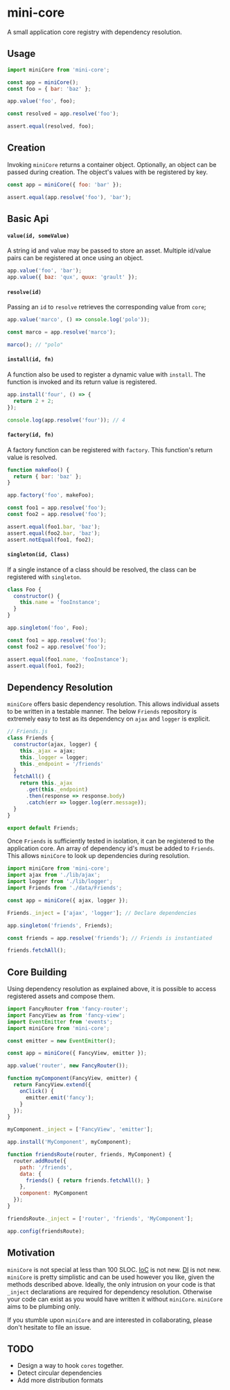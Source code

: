 # mini-core
A small application core registry with dependency resolution.

## Usage

```javascript
import miniCore from 'mini-core';

const app = miniCore();
const foo = { bar: 'baz' };

app.value('foo', foo);

const resolved = app.resolve('foo');

assert.equal(resolved, foo);
```

## Creation

Invoking `miniCore` returns a container object. Optionally, an object can be passed during creation. The object's values with be registered by key.
```javascript
const app = miniCore({ foo: 'bar' });

assert.equal(app.resolve('foo'), 'bar');
```

## Basic Api

#### `value(id, someValue)`
A string id and value may be passed to store an asset. Multiple id/value pairs can be registered at once using an object.
```javascript
app.value('foo', 'bar'); 
app.value({ baz: 'qux', quux: 'grault' });
```

#### `resolve(id)`
Passing an `id` to `resolve` retrieves the corresponding value from `core`;
```javascript
app.value('marco', () => console.log('polo'));

const marco = app.resolve('marco');

marco(); // "polo"
```

#### `install(id, fn)`
A function also be used to register a dynamic value with `install`. The function is invoked and its return value is registered.
```javascript
app.install('four', () => {
  return 2 + 2;
});

console.log(app.resolve('four')); // 4
```

#### `factory(id, fn)`
A factory function can be registered with `factory`. This function's return value is resolved.
```javascript
function makeFoo() {
  return { bar: 'baz' };
}

app.factory('foo', makeFoo);

const foo1 = app.resolve('foo');
const foo2 = app.resolve('foo');

assert.equal(foo1.bar, 'baz');
assert.equal(foo2.bar, 'baz');
assert.notEqual(foo1, foo2);
```

#### `singleton(id, Class)`
If a single instance of a class should be resolved, the class can be registered with `singleton`.
```javascript
class Foo {
  constructor() {
    this.name = 'fooInstance';
  }
}

app.singleton('foo', Foo);

const foo1 = app.resolve('foo');
const foo2 = app.resolve('foo');

assert.equal(foo1.name, 'fooInstance');
assert.equal(foo1, foo2);
```

## Dependency Resolution

`miniCore` offers basic dependency resolution. This allows individual assets to be written in a testable manner. The below `Friends` repository is extremely easy to test as its dependency on `ajax` and `logger` is explicit.
```javascript
// Friends.js
class Friends {
  constructor(ajax, logger) {
    this._ajax = ajax;
    this._logger = logger;
    this._endpoint = '/friends'
  }
  fetchAll() {
    return this._ajax
      .get(this._endpoint)
      .then(response => response.body)
      .catch(err => logger.log(err.message));
  }
}

export default Friends;
```
Once `Friends` is sufficiently tested in isolation, it can be registered to the application core. An array of dependency id's must be added to `Friends`. This allows `miniCore` to look up dependencies during resolution.
```javascript
import miniCore from 'mini-core';
import ajax from './lib/ajax';
import logger from './lib/logger';
import Friends from './data/Friends';

const app = miniCore({ ajax, logger });

Friends._inject = ['ajax', 'logger']; // Declare dependencies

app.singleton('friends', Friends);

const friends = app.resolve('friends'); // Friends is instantiated

friends.fetchAll();
```

## Core Building

Using dependency resolution as explained above, it is possible to access registered assets and compose them.

```javascript
import FancyRouter from 'fancy-router';
import FancyView as from 'fancy-view';
import EventEmitter from 'events';
import miniCore from 'mini-core';

const emitter = new EventEmitter();

const app = miniCore({ FancyView, emitter });

app.value('router', new FancyRouter());

function myComponent(FancyView, emitter) {
  return FancyView.extend({
    onClick() {
      emitter.emit('fancy');
    }
  });
}

myComponent._inject = ['FancyView', 'emitter'];

app.install('MyComponent', myComponent);

function friendsRoute(router, friends, MyComponent) {
  router.addRoute({
    path: '/friends',
    data: {
      friends() { return friends.fetchAll(); }
    },
    component: MyComponent
  });
}

friendsRoute._inject = ['router', 'friends', 'MyComponent'];

app.config(friendsRoute);

```

## Motivation

`miniCore` is not special at less than 100 SLOC. [IoC](https://en.wikipedia.org/wiki/Inversion_of_control) is not new. [DI](https://en.wikipedia.org/wiki/Dependency_injection) is not new. `miniCore` is pretty simplistic and can be used however you like, given the methods described above. Ideally, the only intrusion on your code is that `_inject` declarations are required for dependency resolution. Otherwise your code can exist as you would have written it without `miniCore`. `miniCore` aims to be plumbing only.

If you stumble upon `miniCore` and are interested in collaborating, please don't hesitate to file an issue.

## TODO
- Design a way to hook `cores` together.
- Detect circular dependencies
- Add more distribution formats